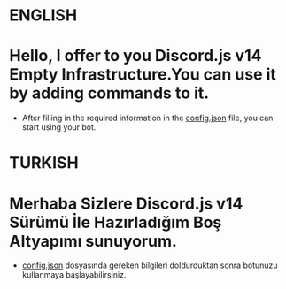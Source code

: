 # ENGLISH

# Hello, I offer to you Discord.js v14 Empty Infrastructure.You can use it by adding commands to it.

 - After filling in the required information in the [config.json](/config.json) file, you can start using your bot.

# TURKISH

# Merhaba Sizlere Discord.js v14 Sürümü İle Hazırladığım Boş Altyapımı sunuyorum.

 - [config.json](/config.json) dosyasında gereken bilgileri doldurduktan sonra botunuzu kullanmaya başlayabilirsiniz.
